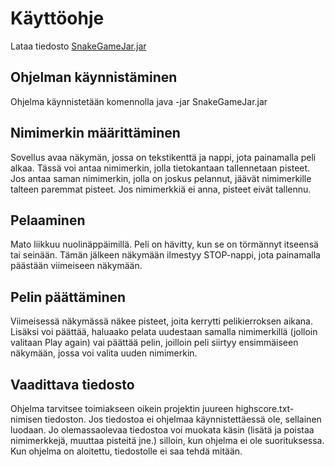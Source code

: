 # Käyttöohje

Lataa tiedosto [SnakeGameJar.jar](https://github.com/AnnaKuokkanen/SnakeGame/releases/tag/loppupalautus)

## Ohjelman käynnistäminen 

Ohjelma käynnistetään komennolla 
java -jar SnakeGameJar.jar

## Nimimerkin määrittäminen

Sovellus avaa näkymän, jossa on tekstikenttä ja nappi, jota painamalla peli alkaa.
Tässä voi antaa nimimerkin, jolla tietokantaan tallennetaan pisteet. Jos antaa saman nimimerkin, 
jolla on joskus pelannut, jäävät nimimerkille talteen paremmat pisteet. Jos nimimerkkiä ei anna, pisteet eivät tallennu.

## Pelaaminen

Mato liikkuu nuolinäppäimillä. Peli on hävitty, kun se on törmännyt itseensä tai seinään.
Tämän jälkeen näkymään ilmestyy STOP-nappi, jota painamalla päästään viimeiseen näkymään.

## Pelin päättäminen

Viimeisessä näkymässä näkee pisteet, joita kerrytti pelikierroksen aikana. Lisäksi 
voi päättää, haluaako pelata uudestaan samalla nimimerkillä (jolloin valitaan Play again) 
vai päättää pelin, joilloin peli siirtyy ensimmäiseen näkymään, jossa voi valita uuden nimimerkin.  

## Vaadittava tiedosto

Ohjelma tarvitsee toimiakseen oikein projektin juureen highscore.txt-nimisen tiedoston. 
Jos tiedostoa ei ohjelmaa käynnistettäessä ole, sellainen luodaan. Jo olemassaolevaa 
tiedostoa voi muokata käsin (lisätä ja poistaa nimimerkkejä, muuttaa pisteitä jne.) 
silloin, kun ohjelma ei ole suorituksessa. Kun ohjelma on aloitettu, tiedostolle ei saa tehdä mitään. 
